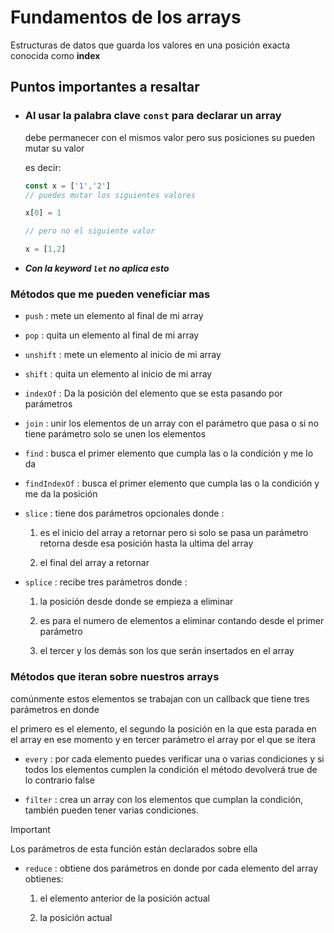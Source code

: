 # Fundamentos de los arrays

Estructuras de datos que guarda los valores en una posición exacta conocida como **index**

## Puntos importantes a resaltar

- ### Al usar la palabra clave  `const`  para declarar un array

    debe permanecer con el mismos  valor pero sus posiciones su pueden mutar su valor

    es decir:

    ```javascript
    const x = ['1','2']
    // puedes mutar los siguientes valores

    x[0] = 1

    // pero no el siguiente valor

    x = [1,2]
    ```

- _**Con la keyword  `let`  no aplica esto**_

### Métodos que me pueden veneficiar mas

- `push` : mete un elemento al final de mi array

- `pop` : quita un elemento al final de mi array

- `unshift` : mete un elemento al inicio de mi array

- `shift` : quita un elemento al inicio de mi array

- `indexOf` : Da la posición del elemento que se esta pasando por parámetros

- `join` : unir los elementos de un array con el parámetro que pasa o si no tiene parámetro solo se unen los elementos

- `find` : busca el primer elemento que cumpla las o la condición y me lo da

- `findIndexOf` : busca el primer elemento que cumpla las o la condición y me da la posición

- `slice` : tiene dos parámetros opcionales donde :
  
  1. es el inicio del array a retornar pero si solo se pasa un parámetro retorna desde esa posición hasta la ultima del array

  2. el final del array a retornar

- `splice` : recibe tres parámetros donde :
  1. la posición desde donde se empieza a eliminar

  2. es para el numero de elementos a eliminar contando desde el primer parámetro

  3. el tercer y los demás son los que serán insertados en el array

### Métodos que iteran sobre nuestros arrays

 comúnmente estos elementos se trabajan con un callback que tiene tres parámetros en donde

el primero es el elemento, el segundo la posición en la que esta parada en el array en ese momento y en tercer parámetro el array por el que se itera

- `every` : por cada elemento puedes verificar una o varias condiciones y si todos los elementos cumplen la condición el método devolverá true de lo contrario false

- `filter` : crea un array con los elementos que cumplan la condición, también pueden tener varias condiciones.

> [!IMPORTANT]
> Los parámetros de esta función están declarados sobre ella

- `reduce` : obtiene dos parámetros en donde por cada elemento del  array obtienes:
  1. el elemento anterior de la posición actual

  2. la posición actual

<!--## Ejercicios de lógica propuestos por Deepseeck -->
